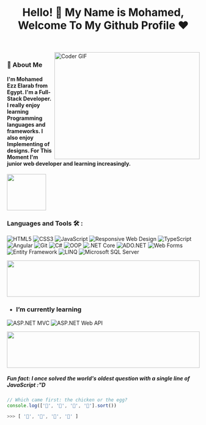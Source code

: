 <h1 align="center">Hello! 👋 <!-- <img src="https://raw.githubusercontent.com/MartinHeinz/MartinHeinz/master/wave.gif" width="25px"> --> My Name is Mohamed, Welcome To My Github Profile ♥</h1>
<!-- # Hello! <img src="https://raw.githubusercontent.com/MartinHeinz/MartinHeinz/master/wave.gif" width="30px"> My Name is Amr, Welcome To My Github Profile ♥  -->
<!-- <img src="https://github.com/Govindv7555/Govindv7555/blob/main/49e76e0596857673c5c80c85b84394c1.gif" width=1000px height=95px> -->

<br/>
<br/>

<img align="right" src="https://media.giphy.com/media/SWoSkN6DxTszqIKEqv/giphy.gif" alt="Coder GIF" width="380" height="280">

<h3>🚀 About Me</h3> 
<h4> I'm Mohamed Ezz Elarab from Egypt. I'm a Full-Stack Developer. I really enjoy learning Programming languages and frameworks.  I also enjoy Implementing of designs. For This Moment I'm junior web developer and learning increasingly. </h4>


	

<img align="center" src="https://github.com/Govindv7555/Govindv7555/blob/main/49e76e0596857673c5c80c85b84394c1.gif" width= 45% height=95px>

### Languages and Tools 🛠 : 

![HTML5](https://img.shields.io/badge/-HTML5-%23E44D27?style=flat-square&logo=html5&logoColor=ffffff)
![CSS3](https://img.shields.io/badge/-CSS3-%231572B6?style=flat-square&logo=css3&logoColor=ffffff)
![JavaScript](https://img.shields.io/badge/-JavaScript-black?style=flat-square&logo=javascript)
![Responsive Web Design](https://img.shields.io/badge/-Responsive%20Web%20Design-3DDC84?style=flat-square&logo=responsive-design&logoColor=ffffff)
![TypeScript](https://img.shields.io/badge/-TypeScript-2e72bc?style=flat-square&logo=typescript&logoColor=ffffff)
![Angular](https://img.shields.io/badge/-Angular-DD0031?style=flat-square&logo=angular&logoColor=ffffff)
![Git](https://img.shields.io/badge/-Git-%23F05032?style=flat-square&logo=git&logoColor=ffffff)
![C#](https://img.shields.io/badge/-C%23-%23239120?style=flat-square&logo=c-sharp&logoColor=ffffff)
![OOP](https://img.shields.io/badge/-OOP-008000?style=flat-square)
![.NET Core](https://img.shields.io/badge/-.NET%20Core-512BD4?style=flat-square&logo=.net&logoColor=ffffff)
![ADO.NET](https://img.shields.io/badge/-ADO.NET-512BD4?style=flat-square&logo=dot-net&logoColor=ffffff)
![Web Forms](https://img.shields.io/badge/-Web%20Forms-512BD4?style=flat-square&logo=dot-net&logoColor=ffffff)
![Entity Framework](https://img.shields.io/badge/-Entity%20Framework-512BD4?style=flat-square&logo=dot-net&logoColor=ffffff)
![LINQ](https://img.shields.io/badge/-LINQ-512BD4?style=flat-square&logo=dot-net&logoColor=ffffff)
![Microsoft SQL Server](https://img.shields.io/badge/-Microsoft%20SQL%20Server-CC2927?style=flat-square&logo=microsoft-sql-server&logoColor=ffffff)

<img src="https://github.com/Govindv7555/Govindv7555/blob/main/49e76e0596857673c5c80c85b84394c1.gif" width=100% height=95px>

- ### I’m currently learning 
![ASP.NET MVC](https://img.shields.io/badge/-ASP.NET%20MVC-512BD4?style=flat-square&logo=asp.net&logoColor=ffffff)
![ASP.NET Web API](https://img.shields.io/badge/-ASP.NET%20Web%20API-512BD4?style=flat-square&logo=asp.net&logoColor=ffffff)

 <img src="https://github.com/Govindv7555/Govindv7555/blob/main/49e76e0596857673c5c80c85b84394c1.gif" width=100% height=95px>

<!-- ### Stats

[![Top Langs](https://github-readme-stats.vercel.app/api/top-langs/?username=AmrSayed74&layout=compact)](https://github.com/anuraghazra/github-readme-stats)

---

<br/>
-->
##### Fun fact: I once solved the world's oldest question with a single line of JavaScript  :"D


```javascript
// Which came first: the chicken or the egg?
console.log(['🥚', '🐣', '🐥', '🐔'].sort())

>>> [ '🐔', '🐣', '🐥', '🥚' ]
```

